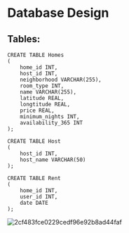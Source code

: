 # Database Design

## Tables:
```
CREATE TABLE Homes
(
    home_id INT,
    host_id INT,
    neighborhood VARCHAR(255),
    room_type INT,
    name VARCHAR(255),
    latitude REAL,
    longtitude REAL,
    price REAL,
    minimum_nights INT,
    availability_365 INT
);

CREATE TABLE Host
(
    host_id INT,
    host_name VARCHAR(50)
);

CREATE TABLE Rent
(
    home_id INT,
    user_id INT,
    date DATE
);
```
![2cf483fce0229cedf96e92b8ad44faf](https://user-images.githubusercontent.com/73111353/178375546-8b519b5e-86df-4937-9064-a1a5b731fab4.png)

